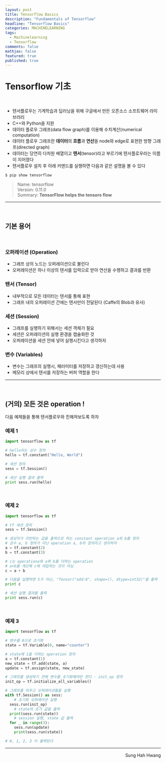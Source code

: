 ```yaml
---
layout: post
title: Tensorflow Basics
description: "Fundamentals of Tensorflow"
headline: "Tensorflow Basics"
categories: MACHINELEARNING
tags: 
  - Machinelearning
  - Tensorflow
comments: false
mathjax: false
featured: true
published: true
---
```


# Tensorflow 기초

<br />

- 텐서플로우는 기계학습과 딥러닝을 위해 구글에서 만든 오픈소스 소프트웨어 라이브러리  
- C++와 Python을 지원
- 데이터 플로우 그래프(data flow graph)를 이용해 수치계산(numerical computation)  
- 데이터 플로우 그래프란 **데이터**의 **흐름**과 **연산**을 node와 edge로 표현한 방향 그래프(directed graph)
- 데이터는 당연히 다차원 배열이고 **텐서**(tensor)라고 부르기에 텐서플로우라는 이름이 지어졌다
- 텐서플로우 설치 후 아래 커맨드를 실행하면 다음과 같은 설명을 볼 수 있다

~~~ shell
$ pip show tensorflow  
~~~

   > Name: tensorflow   
   > Version: 0.11.0  
   > Summary: **TensorFlow helps the tensors flow**  

---
<br />

## 기본 용어

<br />

### 오퍼레이션 (Operation)

- 그래프 상의 노드는 오퍼레이션으로 불린다
- 오퍼레이션은 하나 이상의 텐서를 입력으로 받아 연산을 수행하고 결과를 반환

### 텐서 (Tensor)

- 내부적으로 모든 데이터는 텐서를 통해 표현
- 그래프 내의 오퍼레이션 간에는 텐서만이 전달된다 (Caffe의 Blob과 유사)

### 세션 (Session)

- 그래프를 실행하기 위해서는 세션 객체가 필요
- 세션은 오퍼레이션의 실행 환경을 캡슐화한 것
- 오퍼레이션을 세션 안에 넣어 실행시킨다고 생각하자

### 변수 (Variables)

- 변수는 그래프의 실행시, 패러미터를 저장하고 갱신하는데 사용
- 메모리 상에서 텐서를 저장하는 버퍼 역할을 한다

---
<br />

## (거의) 모든 것은 operation !

다음 예제들을 통해 텐서플로우와 친해져보도록 하자

### 예제 1

~~~ python
import tensorflow as tf

# hello라는 상수 정의
hello = tf.constant("Hello, World")

# 세션 정의
sess = tf.Session()

# 세션 실행 결과 출력
print sess.run(hello)
~~~

<br />

### 예제 2
~~~ python
import tensorflow as tf

# tf 세션 정의
sess = tf.Session()

# 생성자가 리턴하는 값을 출력으로 하는 constant operation a와 b를 정의
# 상수 a, b 정의가 아닌 operation a, b의 정의라고 생각하자
a = tf.constant(2)
b = tf.constant(3)

# c는 operationa와 a와 b를 더하는 operation
# a+b를 계산해 c에 대입하는 것이 아님
c = a + b

# 다음을 실행하면 5가 아닌, "Tensor("add:0", shape=(), dtype=int32)"을 출력
print c

# 세션 실행 결과를 출력
print sess.run(c)
~~~

<br />

### 예제 3
~~~ python
import tensorflow as tf

# 변수를 0으로 초기화
state = tf.Variable(0, name="counter")

# state에 1을 더하는 operation 정의
a = tf.constant(1)
new_state = tf.add(state, a)
update = tf.assign(state, new_state)

# 그래프를 생성하기 전에 변수를 초기화해야만 한다 - init_op 정의
init_op = tf.initialize_all_variables()

# 그래프를 띄우고 오퍼레이션들을 실행
with tf.Session() as sess:
    # 초기화 오퍼레이션 실행
  sess.run(init_op)
    # state의 초기 값을 출력
  print(sess.run(state))
    # session 실행, state 값 출력
  for _ in range(3):
    sess.run(update)
    print(sess.run(state))

# 0, 1, 2, 3 이 출력된다
~~~

---

<p align="right"> Sung Hah Hwang </p>


